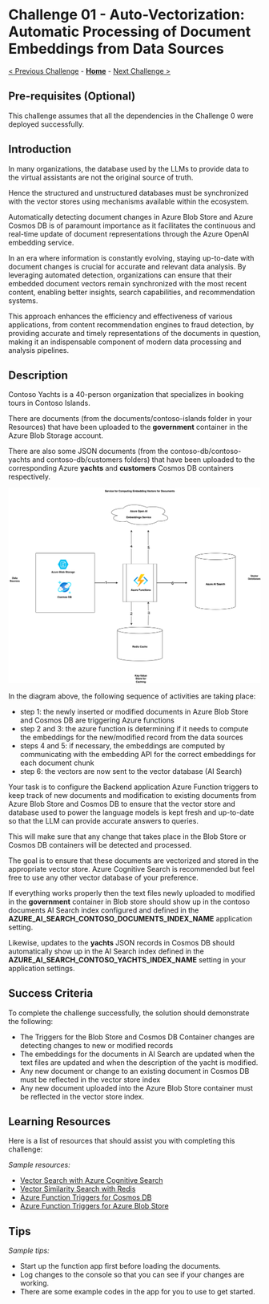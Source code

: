 # Challenge 01 - Auto-Vectorization: Automatic Processing of Document Embeddings from Data Sources

[< Previous Challenge](./Challenge-00.md) - **[Home](../README.md)** - [Next Challenge >](./Challenge-02.md)

## Pre-requisites (Optional)

This challenge assumes that all the dependencies in the Challenge 0 were deployed successfully.

## Introduction

In many organizations, the database used by the LLMs to provide data to the virtual assistants are not the original source of truth.

Hence the structured and unstructured databases must be synchronized with the vector stores using mechanisms available within the ecosystem.

Automatically detecting document changes in Azure Blob Store and Azure Cosmos DB is of paramount importance as it facilitates the continuous and real-time update of document representations through the Azure OpenAI embedding service. 

In an era where information is constantly evolving, staying up-to-date with document changes is crucial for accurate and relevant data analysis. By leveraging automated detection, organizations can ensure that their embedded document vectors remain synchronized with the most recent content, enabling better insights, search capabilities, and recommendation systems. 

This approach enhances the efficiency and effectiveness of various applications, from content recommendation engines to fraud detection, by providing accurate and timely representations of the documents in question, making it an indispensable component of modern data processing and analysis pipelines.


## Description

Contoso Yachts is a 40-person organization that specializes in booking tours in Contoso Islands.

There are documents (from the documents/contoso-islands folder in your Resources) that have been uploaded to the **government** container in the Azure Blob Storage account.

There are also some JSON documents (from the contoso-db/contoso-yachts and contoso-db/customers folders) that have been uploaded to the corresponding Azure **yachts** and **customers** Cosmos DB containers respectively.

![Auto Vectorization](../images/auto-vectorization-1.drawio.svg)

In the diagram above, the following sequence of activities are taking place:
- step 1: the newly inserted or modified documents in Azure Blob Store and Cosmos DB are triggering Azure functions
- step 2 and 3: the azure function is determining if it needs to compute the embeddings for the new/modified record from the data sources
- steps 4 and 5: if necessary, the embeddings are computed by communicating with the embedding API for the correct embeddings for each document chunk
- step 6: the vectors are now sent to the vector database (AI Search)


Your task is to configure the Backend application Azure Function triggers to keep track of new documents and modification to existing documents from Azure Blob Store and Cosmos DB to ensure that the vector store and database used to power the language models is kept fresh and up-to-date so that the LLM can provide accurate answers to queries.

This will make sure that any change that takes place in the Blob Store or Cosmos DB containers will be detected and processed.

The goal is to ensure that these documents are vectorized and stored in the appropriate vector store. Azure Cognitive Search is recommended but feel free to use any other vector database of your preference.

If everything works properly then the text files newly uploaded to modified in  the **government** container in Blob store should show up in the contoso documents AI Search index configured and defined in the **AZURE_AI_SEARCH_CONTOSO_DOCUMENTS_INDEX_NAME** application setting.

Likewise, updates to the **yachts** JSON records in Cosmos DB should automatically show up in the AI Search index defined in the **AZURE_AI_SEARCH_CONTOSO_YACHTS_INDEX_NAME** setting in your application settings.

## Success Criteria

To complete the challenge successfully, the solution should demonstrate the following:
- The Triggers for the Blob Store and Cosmos DB Container changes are detecting changes to new or modified records
- The embeddings for the documents in AI Search are updated when the text files are updated and when the description of the yacht is modified.
- Any new document or change to an existing document in Cosmos DB must be reflected in the vector store index
- Any new document uploaded into the Azure Blob Store container must be reflected in the vector store index.

## Learning Resources

Here is a list of resources that should assist you with completing this challenge:

*Sample resources:*

- [Vector Search with Azure Cognitive Search](https://learn.microsoft.com/en-us/azure/search/vector-search-overview)
- [Vector Similarity Search with Redis](https://techcommunity.microsoft.com/t5/azure-developer-community-blog/vector-similarity-search-with-azure-cache-for-redis-enterprise/ba-p/3822059)
- [Azure Function Triggers for Cosmos DB](https://learn.microsoft.com/en-us/azure/azure-functions/functions-bindings-cosmosdb-v2-trigger)
- [Azure Function Triggers for Azure Blob Store](https://learn.microsoft.com/en-us/azure/azure-functions/functions-bindings-storage-blob-trigger)

## Tips

*Sample tips:*

- Start up the function app first before loading the documents.
- Log changes to the console so that you can see if your changes are working.
- There are some example codes in the app for you to use to get started.
